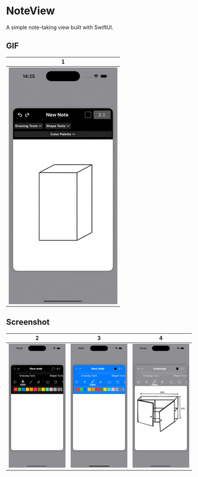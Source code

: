# NoteView
A simple note-taking view built with SwiftUI.

## GIF
| 1 |
|---------|
| <img src="https://github.com/yavuzyagiz/noteview/blob/main/noteview/noteview2.gif"> |

## Screenshot
| 2 | 3 | 4 |
|---------|---------|---------|
| <img src="https://github.com/yavuzyagiz/noteview/blob/main/noteview/screenshot.png"> | <img src="https://github.com/yavuzyagiz/noteview/blob/main/noteview/screenshot2.png"> | <img src="https://github.com/yavuzyagiz/noteview/blob/main/noteview/screenshot3.png"> |
